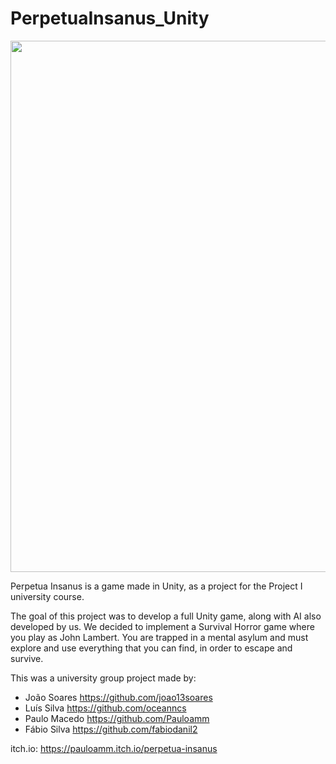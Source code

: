 # PerpetuaInsanus_Unity

<img src = "https://github.com/joao13soares/PerpetuaInsanus_Unity/blob/main/PerpetuaInsanus.png" width = "850">

Perpetua Insanus is a game made in Unity, as a project for the Project I university course.

The goal of this project was to develop a full Unity game, along with AI also developed by us.
We decided to implement a Survival Horror game where you play as John Lambert. You are trapped in a mental asylum and must explore and use everything that you can find, in order to escape and survive.

This was a university group project made by:
- João Soares https://github.com/joao13soares
- Luís Silva https://github.com/oceanncs
- Paulo Macedo https://github.com/Pauloamm
- Fábio Silva https://github.com/fabiodanil2

itch.io: https://pauloamm.itch.io/perpetua-insanus
